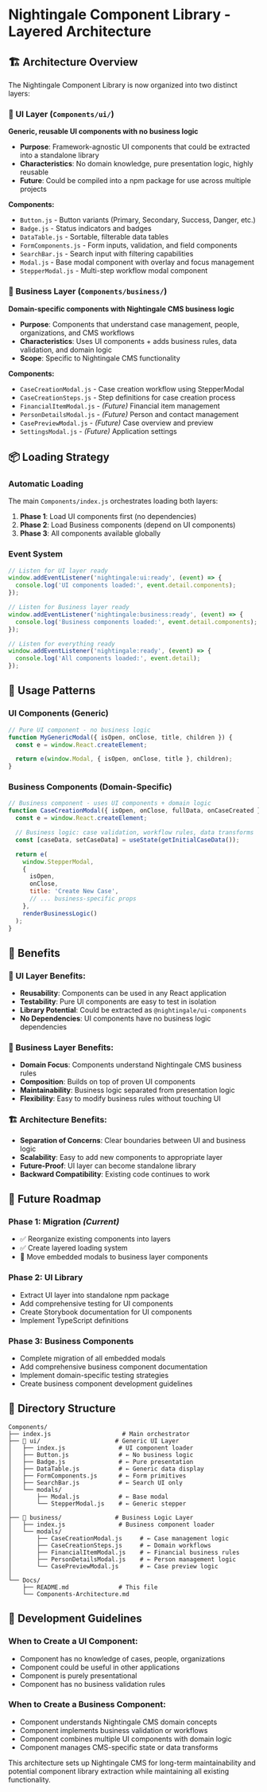 # Nightingale Component Library - Layered Architecture

## 🏗️ **Architecture Overview**

The Nightingale Component Library is now organized into two distinct layers:

### **🎨 UI Layer** (`Components/ui/`)

**Generic, reusable UI components with no business logic**

- **Purpose**: Framework-agnostic UI components that could be extracted into a standalone library
- **Characteristics**: No domain knowledge, pure presentation logic, highly reusable
- **Future**: Could be compiled into a npm package for use across multiple projects

**Components:**

- `Button.js` - Button variants (Primary, Secondary, Success, Danger, etc.)
- `Badge.js` - Status indicators and badges
- `DataTable.js` - Sortable, filterable data tables
- `FormComponents.js` - Form inputs, validation, and field components
- `SearchBar.js` - Search input with filtering capabilities
- `Modal.js` - Base modal component with overlay and focus management
- `StepperModal.js` - Multi-step workflow modal component

### **🏢 Business Layer** (`Components/business/`)

**Domain-specific components with Nightingale CMS business logic**

- **Purpose**: Components that understand case management, people, organizations, and CMS workflows
- **Characteristics**: Uses UI components + adds business rules, data validation, and domain logic
- **Scope**: Specific to Nightingale CMS functionality

**Components:**

- `CaseCreationModal.js` - Case creation workflow using StepperModal
- `CaseCreationSteps.js` - Step definitions for case creation process
- `FinancialItemModal.js` - _(Future)_ Financial item management
- `PersonDetailsModal.js` - _(Future)_ Person and contact management
- `CasePreviewModal.js` - _(Future)_ Case overview and preview
- `SettingsModal.js` - _(Future)_ Application settings

## 📦 **Loading Strategy**

### **Automatic Loading**

The main `Components/index.js` orchestrates loading both layers:

1. **Phase 1**: Load UI components first (no dependencies)
2. **Phase 2**: Load Business components (depend on UI components)
3. **Phase 3**: All components available globally

### **Event System**

```javascript
// Listen for UI layer ready
window.addEventListener('nightingale:ui:ready', (event) => {
  console.log('UI components loaded:', event.detail.components);
});

// Listen for Business layer ready
window.addEventListener('nightingale:business:ready', (event) => {
  console.log('Business components loaded:', event.detail.components);
});

// Listen for everything ready
window.addEventListener('nightingale:ready', (event) => {
  console.log('All components loaded:', event.detail);
});
```

## 🔧 **Usage Patterns**

### **UI Components** (Generic)

```javascript
// Pure UI component - no business logic
function MyGenericModal({ isOpen, onClose, title, children }) {
  const e = window.React.createElement;

  return e(window.Modal, { isOpen, onClose, title }, children);
}
```

### **Business Components** (Domain-Specific)

```javascript
// Business component - uses UI components + domain logic
function CaseCreationModal({ isOpen, onClose, fullData, onCaseCreated }) {
  const e = window.React.createElement;

  // Business logic: case validation, workflow rules, data transforms
  const [caseData, setCaseData] = useState(getInitialCaseData());

  return e(
    window.StepperModal,
    {
      isOpen,
      onClose,
      title: 'Create New Case',
      // ... business-specific props
    },
    renderBusinessLogic()
  );
}
```

## 🎯 **Benefits**

### **🎨 UI Layer Benefits:**

- **Reusability**: Components can be used in any React application
- **Testability**: Pure UI components are easy to test in isolation
- **Library Potential**: Could be extracted as `@nightingale/ui-components`
- **No Dependencies**: UI components have no business logic dependencies

### **🏢 Business Layer Benefits:**

- **Domain Focus**: Components understand Nightingale CMS business rules
- **Composition**: Builds on top of proven UI components
- **Maintainability**: Business logic separated from presentation logic
- **Flexibility**: Easy to modify business rules without touching UI

### **🏗️ Architecture Benefits:**

- **Separation of Concerns**: Clear boundaries between UI and business logic
- **Scalability**: Easy to add new components to appropriate layer
- **Future-Proof**: UI layer can become standalone library
- **Backward Compatibility**: Existing code continues to work

## 🚀 **Future Roadmap**

### **Phase 1: Migration** _(Current)_

- ✅ Reorganize existing components into layers
- ✅ Create layered loading system
- 🔄 Move embedded modals to business layer components

### **Phase 2: UI Library**

- Extract UI layer into standalone npm package
- Add comprehensive testing for UI components
- Create Storybook documentation for UI components
- Implement TypeScript definitions

### **Phase 3: Business Components**

- Complete migration of all embedded modals
- Add comprehensive business component documentation
- Implement domain-specific testing strategies
- Create business component development guidelines

## 📁 **Directory Structure**

```
Components/
├── index.js                    # Main orchestrator
├── 🎨 ui/                     # Generic UI Layer
│   ├── index.js               # UI component loader
│   ├── Button.js              # ← No business logic
│   ├── Badge.js               # ← Pure presentation
│   ├── DataTable.js           # ← Generic data display
│   ├── FormComponents.js      # ← Form primitives
│   ├── SearchBar.js           # ← Search UI only
│   └── modals/
│       ├── Modal.js           # ← Base modal
│       └── StepperModal.js    # ← Generic stepper
│
├── 🏢 business/               # Business Logic Layer
│   ├── index.js               # Business component loader
│   └── modals/
│       ├── CaseCreationModal.js     # ← Case management logic
│       ├── CaseCreationSteps.js     # ← Domain workflows
│       ├── FinancialItemModal.js    # ← Financial business rules
│       ├── PersonDetailsModal.js    # ← Person management logic
│       └── CasePreviewModal.js      # ← Case preview logic
│
└── Docs/
    ├── README.md              # This file
    └── Components-Architecture.md
```

## 🧪 **Development Guidelines**

### **When to Create a UI Component:**

- Component has no knowledge of cases, people, organizations
- Component could be useful in other applications
- Component is purely presentational
- Component has no business validation rules

### **When to Create a Business Component:**

- Component understands Nightingale CMS domain concepts
- Component implements business validation or workflows
- Component combines multiple UI components with domain logic
- Component manages CMS-specific state or data transforms

This architecture sets up Nightingale CMS for long-term maintainability and potential component library extraction while maintaining all existing functionality.
